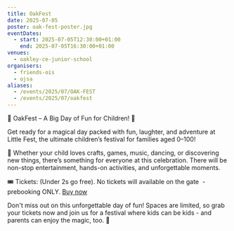 ```yaml
---
title: OakFest
date: 2025-07-05
poster: oak-fest-poster.jpg
eventDates:
  - start: 2025-07-05T12:30:00+01:00
    end: 2025-07-05T16:30:00+01:00
venues:
  - oakley-ce-junior-school
organisers:
  - friends-ois
  - ojsa
aliases:
  - /events/2025/07/OAK-FEST
  - /events/2025/07/oakfest
---
```

🎉 OakFest – A Big Day of Fun for Children! 🎈

Get ready for a magical day packed with fun, laughter, and adventure at Little Fest, the ultimate children’s festival for families aged 0–100!

🌟 Whether your child loves crafts, games, music, dancing, or discovering new things, there’s something for everyone at this celebration. There will be non-stop entertainment, hands-on activities, and unforgettable moments.

🎟️ Tickets: (Under 2s go free). No tickets will available on the gate  - prebooking ONLY. [Buy now](https://www.pta-events.co.uk/oakleyschools/index.cfm?event=event&eventId=98976)

Don't miss out on this unforgettable day of fun! Spaces are limited, so grab your tickets now and join us for a festival where kids can be kids - and parents can enjoy the magic, too. 💫

